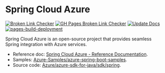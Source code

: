 
# Spring Cloud Azure 

[![Broken Link Checker](https://github.com/microsoft/spring-cloud-azure/actions/workflows/brokenLinkCheck.yml/badge.svg)](https://github.com/microsoft/spring-cloud-azure/actions/workflows/brokenLinkCheck.yml) [![GH Pages Broken Link Checker](https://github.com/microsoft/spring-cloud-azure/actions/workflows/scheduleCurrentLinkCheck.yaml/badge.svg)](https://github.com/microsoft/spring-cloud-azure/actions/workflows/scheduleCurrentLinkCheck.yaml) [![Update Docs](https://github.com/microsoft/spring-cloud-azure/actions/workflows/updateDocs.yaml/badge.svg)](https://github.com/microsoft/spring-cloud-azure/actions/workflows/updateDocs.yaml) [![pages-build-deployment](https://github.com/microsoft/spring-cloud-azure/actions/workflows/pages/pages-build-deployment/badge.svg)](https://github.com/microsoft/spring-cloud-azure/actions/workflows/pages/pages-build-deployment)


Spring Cloud Azure is an open-source project that provides seamless Spring integration with Azure services.


 - Reference doc: [Spring Cloud Azure - Reference Documentation](https://microsoft.github.io/spring-cloud-azure).
 - Samples: [Azure-Samples/azure-spring-boot-samples](https://github.com/Azure-Samples/azure-spring-boot-samples).
 - Source code: [Azure/azure-sdk-for-java/sdk/spring](https://github.com/Azure/azure-sdk-for-java/tree/master/sdk/spring).
